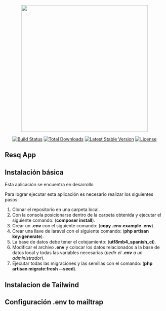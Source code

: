 <p align="center"><img src="https://res.cloudinary.com/dtfbvvkyp/image/upload/v1566331377/laravel-logolockup-cmyk-red.svg" width="400"></p>

<p align="center">
<a href="https://travis-ci.org/laravel/framework"><img src="https://travis-ci.org/laravel/framework.svg" alt="Build Status"></a>
<a href="https://packagist.org/packages/laravel/framework"><img src="https://poser.pugx.org/laravel/framework/d/total.svg" alt="Total Downloads"></a>
<a href="https://packagist.org/packages/laravel/framework"><img src="https://poser.pugx.org/laravel/framework/v/stable.svg" alt="Latest Stable Version"></a>
<a href="https://packagist.org/packages/laravel/framework"><img src="https://poser.pugx.org/laravel/framework/license.svg" alt="License"></a>
</p>

## Resq App
## Instalación básica
Esta aplicación se encuentra en desarrollo

Para lograr ejecutar esta aplicación es necesario realizar los siguientes pasos:

1.  Clonar el repositorio en una carpeta local.
2.  Con la consola posicionarse dentro de la carpeta obtenida y ejecutar el siguiente comando: (**composer install**).
3.  Crear un **.env** con el siguiente comando: (**copy .env.example .env**).
4.  Crear una llave de laravel con el siguiente comando: (**php artisan key:generate**).
5.  La base de datos debe tener el cotejamiento: (**utf8mb4_spanish_ci**).
5.  Modificar el archivo **.env** y colocar los datos relacionados a la base de datos local y todas las variables necesarias (*pedir el **.env** a un administrador*).
6.  Ejecutar todas las migraciones y las semillas con el comando: (**php artisan migrate:fresh --seed**).

## Instalacion de Tailwind

## Configuración .env to mailtrap

